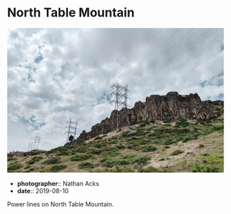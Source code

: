 # North Table Mountain

![High voltage power lines curve around a tall rocky outcrop](assets/2019-08-10-north-table-mountain.webp)

* **photographer**:: Nathan Acks
* **date**:: 2019-08-10

Power lines on North Table Mountain.
